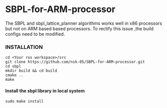 # SBPL-for-ARM-processor
The SBPL and sbpl_lattice_planner algorithms works well in x86 processors but not on ARM based based processors. To rectify this issue ,the build configs need to be modified.

### INSTALLATION
    cd <Your ros workspace>/src
    git clone https://github.com/nsk-05/SBPL-for-ARM-processor.git
    cd sbpl
    mkdir build && cd build
    cmake ..
    make
#### Install the sbpl library in local system
    sudo make install 
